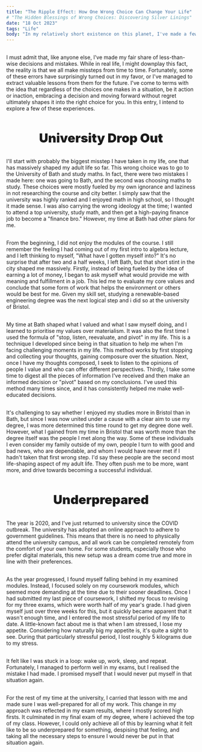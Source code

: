 ```yaml
---
title: "The Ripple Effect: How One Wrong Choice Can Change Your Life"
# "The Hidden Blessings of Wrong Choices: Discovering Silver Linings"
date: "18 Oct 2023"
tags: "Life"
body: "In my relatively short existence on this planet, I've made a few decisions that turned out to be mistakes, but these missteps have significantly shaped my life and who I am as a person. It's often the choices that go wrong that fuel the most growth, and it has shown me that sometimes the wrong choice can be the right one in the end."
---
```


<p style="margin-top: 30px">I must admit that, like anyone else, I've made my fair share of less-than-wise decisions and mistakes. While in real life, I might downplay this fact, the reality is that we all make missteps from time to time. Fortunately, some of these errors have surprisingly turned out in my favor, or I've managed to extract valuable lessons from them for the future. I've come to terms with the idea that regardless of the choices one makes in a situation, be it action or inaction, embracing a decision and moving forward without regret ultimately shapes it into the right choice for you. In this entry, I intend to explore a few of these experiences.</p>

<div style="text-align:center">
<p style="margin-top: 50px; font-weight: 1000; font-size:25pt">University Drop Out</p>
</div>

<p style="margin-top: 30px">I'll start with probably the biggest misstep I have taken in my life, one that has massively shaped my adult life so far. This wrong choice was to go to the University of Bath and study maths. In fact, there were two mistakes I made here: one was going to Bath, and the second was choosing maths to study. These choices were mostly fueled by my own ignorance and laziness in not researching the course and city better. I simply saw that the university was highly ranked and I enjoyed math in high school, so I thought it made sense. I was also carrying the wrong ideology at the time; I wanted to attend a top university, study math, and then get a high-paying finance job to become a "finance bro." However, my time at Bath had other plans for me.  </p>

<p style="margin-top: 30px">From the beginning, I did not enjoy the modules of the course. I still remember the feeling I had coming out of my first intro to algebra lecture, and I left thinking to myself, "What have I gotten myself into?" It's no surprise that after two and a half weeks, I left Bath, but that short stint in the city shaped me massively. Firstly, instead of being fueled by the idea of earning a lot of money, I began to ask myself what would provide me with meaning and fulfillment in a job. This led me to evaluate my core values and conclude that some form of work that helps the environment or others would be best for me. Given my skill set, studying a renewable-based engineering degree was the next logical step and i did so at the university of Bristol.</p>

<p style="margin-top: 30px">My time at Bath shaped what I valued and what I saw myself doing, and I learned to prioritise my values over materialism. It was also the first time I used the formula of "stop, listen, reevaluate, and pivot" in my life. This is a technique I developed since being in that situation to help me when I'm facing challenging moments in my life. This method works by first stopping and collecting your thoughts, gaining composure over the situation. Next, once I have my thoughts composed, I seek to listen to the opinions of people I value and who can offer different perspectives. Thirdly, I take some time to digest all the pieces of information I've received and then make an informed decision or "pivot" based on my conclusions. I've used this method many times since, and it has consistently helped me make well-educated decisions. </p>

<p style="margin-top: 30px">It's challenging to say whether I enjoyed my studies more in Bristol than in Bath, but since I was now united under a cause with a clear aim to use my degree, I was more determined this time round to get my degree done well. However, what I gained from my time in Bristol that was worth more than the degree itself was the people I met along the way. Some of these individuals I even consider my family outside of my own, people I turn to with good and bad news, who are dependable, and whom I would have never met if I hadn't taken that first wrong step. I'd say these people are the second most life-shaping aspect of my adult life. They often push me to be more, want more, and drive towards becoming a successful individual.</p>

<div style="text-align:center">
<p style="margin-top: 50px; font-weight: 1000; font-size:25pt">Underprepared</p>
</div>

<p style="margin-top: 30px">The year is 2020, and I've just returned to university since the COVID outbreak. The university has adopted an online approach to adhere to government guidelines. This means that there is no need to physically attend the university campus, and all work can be completed remotely from the comfort of your own home. For some students, especially those who prefer digital materials, this new setup was a dream come true and more in line with their preferences.</p>

<p style="margin-top: 30px">As the year progressed, I found myself falling behind in my examined modules. Instead, I focused solely on my coursework modules, which seemed more demanding at the time due to their sooner deadlines. Once I had submitted my last piece of coursework, I shifted my focus to revising for my three exams, which were worth half of my year's grade. I had given myself just over three weeks for this, but it quickly became apparent that it wasn't enough time, and I entered the most stressful period of my life to date. A little-known fact about me is that when I am stressed, I lose my appetite. Considering how naturally big my appetite is, it's quite a sight to see. During that particularly stressful period, I lost roughly 5 kilograms due to my stress.</p>

<p style="margin-top: 30px">It felt like I was stuck in a loop: wake up, work, sleep, and repeat. Fortunately, I managed to perform well in my exams, but I realised the mistake I had made. I promised myself that I would never put myself in that situation again.</p>

<p style="margin-top: 30px">For the rest of my time at the university, I carried that lesson with me and made sure I was well-prepared for all of my work. This change in my approach was reflected in my exam results, where I mostly scored high firsts. It culminated in my final exam of my degree, where I achieved the top of my class. However, I could only achieve all of this by learning what it felt like to be so underprepared for something, despising that feeling, and taking all the necessary steps to ensure I would never be put in that situation again.</p>

<p style="margin-top: 30px"></p>

<p style="margin-top: 30px"></p>
